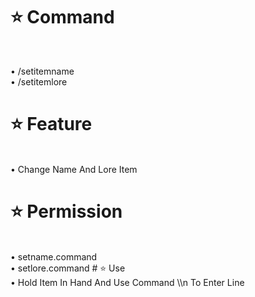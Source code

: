 # ⭐ Command

<br>

• /setitemname
<br>
• /setitemlore

# ⭐ Feature

<br>
• Change Name And Lore Item 

# ⭐ Permission

<br>
• setname.command
<br>
• setlore.command
 # ⭐ Use

<br>
• Hold Item In Hand And Use Command \\n To Enter Line

